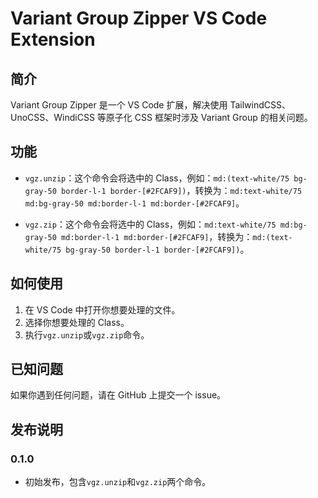 # Variant Group Zipper VS Code Extension

## 简介

Variant Group Zipper 是一个 VS Code 扩展，解决使用 TailwindCSS、UnoCSS、WindiCSS 等原子化 CSS 框架时涉及 Variant Group 的相关问题。

## 功能

- `vgz.unzip`：这个命令会将选中的 Class，例如：`md:(text-white/75 bg-gray-50 border-l-1 border-[#2FCAF9])`，转换为：`md:text-white/75 md:bg-gray-50 md:border-l-1 md:border-[#2FCAF9]`。

- `vgz.zip`：这个命令会将选中的 Class，例如：`md:text-white/75 md:bg-gray-50 md:border-l-1 md:border-[#2FCAF9]`，转换为：`md:(text-white/75 bg-gray-50 border-l-1 border-[#2FCAF9])`。

## 如何使用

1. 在 VS Code 中打开你想要处理的文件。
2. 选择你想要处理的 Class。
3. 执行`vgz.unzip`或`vgz.zip`命令。

## 已知问题

如果你遇到任何问题，请在 GitHub 上提交一个 issue。

## 发布说明

### 0.1.0

- 初始发布，包含`vgz.unzip`和`vgz.zip`两个命令。
